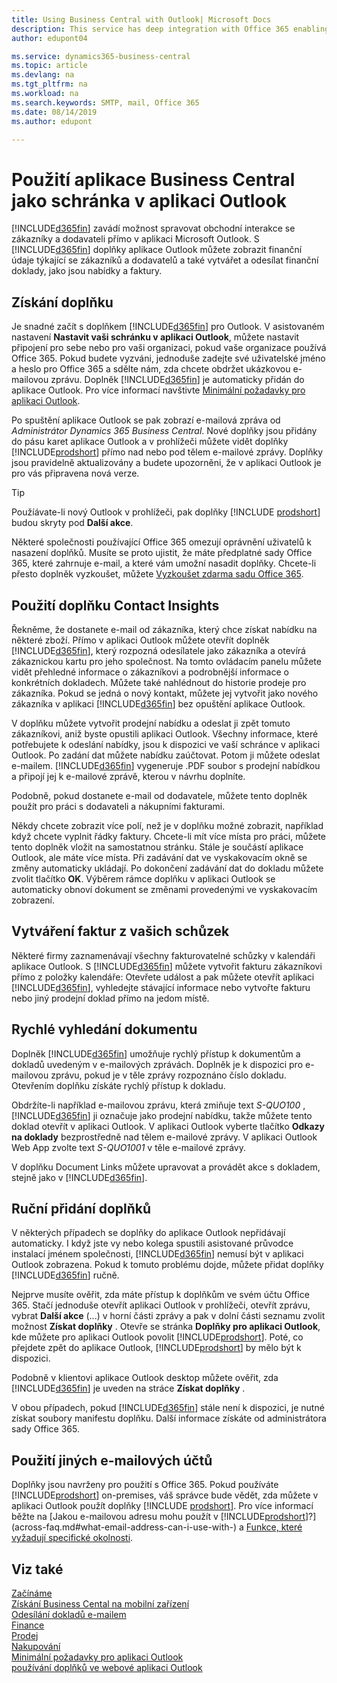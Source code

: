 ```yaml
---
title: Using Business Central with Outlook| Microsoft Docs
description: This service has deep integration with Office 365 enabling you to manage all your business interactions and mail with customers and vendors directly in Outlook.
author: edupont04

ms.service: dynamics365-business-central
ms.topic: article
ms.devlang: na
ms.tgt_pltfrm: na
ms.workload: na
ms.search.keywords: SMTP, mail, Office 365
ms.date: 08/14/2019
ms.author: edupont

---
```

# Použití aplikace Business Central jako schránka v aplikaci Outlook
[!INCLUDE[d365fin](includes/d365fin_md.md)] zavádí možnost spravovat obchodní interakce se zákazníky a dodavateli přímo v aplikaci Microsoft Outlook. S [!INCLUDE[d365fin](includes/d365fin_md.md)] doplňky aplikace Outlook můžete zobrazit finanční údaje týkající se zákazníků a dodavatelů a také vytvářet a odesílat finanční doklady, jako jsou nabídky a faktury.

## Získání doplňku
Je snadné začít s doplňkem [!INCLUDE[d365fin](includes/d365fin_md.md)] pro Outlook. V asistovaném nastavení **Nastavit vaši schránku v aplikaci Outlook**, můžete nastavit připojení pro sebe nebo pro vaši organizaci, pokud vaše organizace používá Office 365. Pokud budete vyzváni, jednoduše zadejte své uživatelské jméno a heslo pro Office 365 a sdělte nám, zda chcete obdržet ukázkovou e-mailovou zprávu. Doplněk [!INCLUDE[d365fin](includes/d365fin_md.md)] je automaticky přidán do aplikace Outlook. Pro více informací navštivte [Minimální požadavky pro aplikaci Outlook](product-requirements.md#outlook).

Po spuštění aplikace Outlook se pak zobrazí e-mailová zpráva od *Administrátor Dynamics 365 Business Central*. Nové doplňky jsou přidány do pásu karet aplikace Outlook a v prohlížeči můžete vidět doplňky [!INCLUDE[prodshort](includes/prodshort.md)] přímo nad nebo pod tělem e-mailové zprávy. Doplňky jsou pravidelně aktualizovány a budete upozorněni, že v aplikaci Outlook je pro vás připravena nová verze.

> [!TIP]
> Použíávate-li nový Outlook v prohlížeči, pak doplňky [!INCLUDE [prodshort](includes/prodshort.md)] budou skryty pod **Další akce**.

Některé společnosti používající Office 365 omezují oprávnění uživatelů k nasazení doplňků. Musíte se proto ujistit, že máte předplatné sady Office 365, které zahrnuje e-mail, a které vám umožní nasadit doplňky. Chcete-li přesto doplněk vyzkoušet, můžete [Vyzkoušet zdarma sadu Office 365](https://products.office.com/try).

## Použití doplňku Contact Insights
Řekněme, že dostanete e-mail od zákazníka, který chce získat nabídku na některé zboží. Přímo v aplikaci Outlook můžete otevřít doplněk [!INCLUDE[d365fin](includes/d365fin_md.md)], který rozpozná odesílatele jako zákazníka a otevírá zákaznickou kartu pro jeho společnost. Na tomto ovládacím panelu můžete vidět přehledné informace o zákazníkovi a podrobnější informace o konkrétních dokladech. Můžete také nahlédnout do historie prodeje pro zákazníka. Pokud se jedná o nový kontakt, můžete jej vytvořit jako nového zákazníka v aplikaci [!INCLUDE[d365fin](includes/d365fin_md.md)] bez opuštění aplikace Outlook.

V doplňku můžete vytvořit prodejní nabídku a odeslat ji zpět tomuto zákazníkovi, aniž byste opustili aplikaci Outlook. Všechny informace, které potřebujete k odeslání nabídky, jsou k dispozici ve vaší schránce v aplikaci Outlook.
Po zadání dat můžete nabídku zaúčtovat. Potom ji můžete odeslat e-mailem. [!INCLUDE[d365fin](includes/d365fin_md.md)] vygeneruje  .PDF soubor s prodejní nabídkou a připojí jej k e-mailové zprávě, kterou v návrhu doplníte.

Podobně, pokud dostanete e-mail od dodavatele, můžete tento doplněk použít pro práci s dodavateli a nákupními fakturami.

Někdy chcete zobrazit více polí, než je v doplňku možné zobrazit, například když chcete vyplnit řádky faktury. Chcete-li mít více místa pro práci, můžete tento doplněk vložit na samostatnou stránku. Stále je součástí aplikace Outlook, ale máte více místa. Při zadávání dat ve vyskakovacím okně se změny automaticky ukládají. Po dokončení zadávání dat do dokladu můžete zvolit tlačítko **OK**. Výběrem rámce doplňku v aplikaci Outlook se automaticky obnoví dokument se změnami provedenými ve vyskakovacím zobrazení.

## Vytváření faktur z vašich schůzek
Některé firmy zaznamenávají všechny fakturovatelné schůzky v kalendáři aplikace Outlook. S [!INCLUDE[d365fin](includes/d365fin_md.md)] můžete vytvořit fakturu zákazníkovi přímo z položky kalendáře: Otevřete událost a pak můžete otevřít aplikaci [!INCLUDE[d365fin](includes/d365fin_md.md)], vyhledejte stávající informace nebo vytvořte fakturu nebo jiný prodejní doklad přímo na jedom místě.

## Rychlé vyhledání dokumentu
Doplněk [!INCLUDE[d365fin](includes/d365fin_md.md)] umožňuje rychlý přístup k dokumentům a dokladů uvedeným v e-mailových zprávách. Doplněk je k dispozici pro e-mailovou zprávu, pokud je v těle zprávy rozpoznáno číslo dokladu. Otevřením doplňku získáte rychlý přístup k dokladu.

Obdržíte-li například e-mailovou zprávu, která zmiňuje text *S-QUO100* , [!INCLUDE[d365fin](includes/d365fin_md.md)] ji označuje jako prodejní nabídku, takže můžete tento doklad otevřít v aplikaci Outlook. V aplikaci Outlook vyberte tlačítko **Odkazy na doklady** bezprostředně nad tělem e-mailové zprávy. V aplikaci Outlook Web App zvolte text *S-QUO1001* v těle e-mailové zprávy.

V doplňku Document Links můžete upravovat a provádět akce s dokladem, stejně jako v [!INCLUDE[d365fin](includes/d365fin_md.md)].

## Ruční přidání doplňků
V některých případech se doplňky do aplikace Outlook nepřidávají automaticky. I když jste vy nebo kolega spustili asistované průvodce instalací jménem společnosti, [!INCLUDE[d365fin](includes/d365fin_md.md)] nemusí být v aplikaci Outlook zobrazena. Pokud k tomuto problému dojde, můžete přidat doplňky [!INCLUDE[d365fin](includes/d365fin_md.md)] ručně.

Nejprve musíte ověřit, zda máte přístup k doplňkům ve svém účtu Office 365. Stačí jednoduše otevřít aplikaci Outlook v prohlížeči, otevřít zprávu, vybrat **Další akce** (...) v horní části zprávy a pak v dolní části seznamu zvolit možnost **Získat doplňky** . Otevře se stránka **Doplňky pro aplikaci Outlook**, kde můžete pro aplikaci Outlook povolit [!INCLUDE[prodshort](includes/prodshort.md)]. Poté, co přejdete zpět do aplikace Outlook, [!INCLUDE[prodshort](includes/prodshort.md)] by mělo být k dispozici.

Podobně v klientovi aplikace Outlook desktop můžete ověřit, zda [!INCLUDE[d365fin](includes/d365fin_md.md)] je uveden na stráce **Získat doplňky** .

V obou případech, pokud [!INCLUDE[d365fin](includes/d365fin_md.md)] stále není k dispozici, je nutné získat soubory manifestu doplňku. Další informace získáte od administrátora sady Office 365.

## Použití jiných e-mailových účtů

Doplňky jsou navrženy pro použití s ​​Office 365. Pokud používáte [!INCLUDE[prodshort](includes/prodshort.md)] on-premises, váš správce bude vědět, zda můžete v aplikaci Outlook použít doplňky [!INCLUDE [prodshort](includes/prodshort.md)]. Pro více informací běžte na [Jakou e-mailovou adresu mohu použít v [!INCLUDE[prodshort](includes/prodshort.md)]?](across-faq.md#what-email-address-can-i-use-with-) a [Funkce, které vyžadují specifické okolnosti](/dynamics365/business-central/dev-itpro/features-not-implemented-on-premises#features-that-require-specific-circumstances).

## Viz také

[Začínáme](product-get-started.md)  
[Získání Business Cental na mobilní zařízení](install-mobile-app.md)  
[Odesílání dokladů e-mailem](ui-how-send-documents-email.md)  
[Finance](finance.md)  
[Prodej](sales-manage-sales.md)  
[Nakupování](purchasing-manage-purchasing.md)  
[Minimální požadavky pro aplikaci Outlook](product-requirements.md#outlook)  
[používání doplňků ve webové aplikaci Outlook](https://support.office.com/en-us/article/Using-Add-ins-in-Outlook-on-the-web-8f2ce816-5df4-44a5-958c-f7f9d6dabdce?appver=OWB150)

